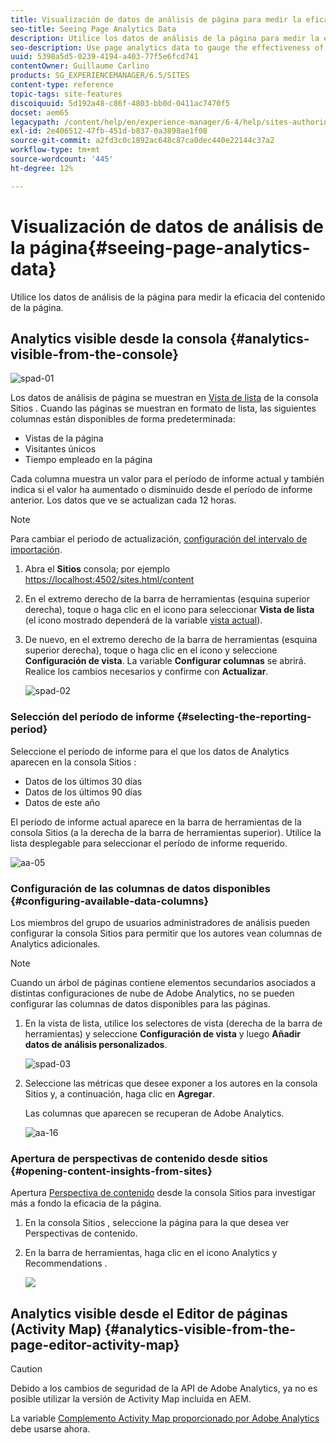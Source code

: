 ```yaml
---
title: Visualización de datos de análisis de página para medir la eficacia del contenido de la página
seo-title: Seeing Page Analytics Data
description: Utilice los datos de análisis de la página para medir la eficacia del contenido de la página
seo-description: Use page analytics data to gauge the effectiveness of their page content
uuid: 5398a5d5-0239-4194-a403-77f5e6fcd741
contentOwner: Guillaume Carlino
products: SG_EXPERIENCEMANAGER/6.5/SITES
content-type: reference
topic-tags: site-features
discoiquuid: 5d192a48-c86f-4803-bb0d-0411ac7470f5
docset: aem65
legacypath: /content/help/en/experience-manager/6-4/help/sites-authoring/pa-using.html
exl-id: 2e406512-47fb-451d-b837-0a3898ae1f08
source-git-commit: a2fd3c0c1892ac648c87ca0dec440e22144c37a2
workflow-type: tm+mt
source-wordcount: '445'
ht-degree: 12%

---
```


# Visualización de datos de análisis de la página{#seeing-page-analytics-data}

Utilice los datos de análisis de la página para medir la eficacia del contenido de la página.

## Analytics visible desde la consola {#analytics-visible-from-the-console}

![spad-01](assets/spad-01.png)

Los datos de análisis de página se muestran en [Vista de lista](/help/sites-authoring/basic-handling.md#list-view) de la consola Sitios . Cuando las páginas se muestran en formato de lista, las siguientes columnas están disponibles de forma predeterminada:

* Vistas de la página
* Visitantes únicos
* Tiempo empleado en la página

Cada columna muestra un valor para el período de informe actual y también indica si el valor ha aumentado o disminuido desde el período de informe anterior. Los datos que ve se actualizan cada 12 horas.

>[!NOTE]
>
>Para cambiar el periodo de actualización, [configuración del intervalo de importación](/help/sites-administering/adobeanalytics-connect.md#configuring-the-import-interval).

1. Abra el **Sitios** consola; por ejemplo [https://localhost:4502/sites.html/content](https://localhost:4502/sites.html/content)
1. En el extremo derecho de la barra de herramientas (esquina superior derecha), toque o haga clic en el icono para seleccionar **Vista de lista** (el icono mostrado dependerá de la variable [vista actual](/help/sites-authoring/basic-handling.md#viewing-and-selecting-resources)).

1. De nuevo, en el extremo derecho de la barra de herramientas (esquina superior derecha), toque o haga clic en el icono y seleccione **Configuración de vista**. La variable **Configurar columnas** se abrirá. Realice los cambios necesarios y confirme con **Actualizar**.

   ![spad-02](assets/spad-02.png)

### Selección del período de informe {#selecting-the-reporting-period}

Seleccione el período de informe para el que los datos de Analytics aparecen en la consola Sitios :

* Datos de los últimos 30 días
* Datos de los últimos 90 días
* Datos de este año

El período de informe actual aparece en la barra de herramientas de la consola Sitios (a la derecha de la barra de herramientas superior). Utilice la lista desplegable para seleccionar el período de informe requerido.

![aa-05](assets/aa-05.png)

### Configuración de las columnas de datos disponibles {#configuring-available-data-columns}

Los miembros del grupo de usuarios administradores de análisis pueden configurar la consola Sitios para permitir que los autores vean columnas de Analytics adicionales.

>[!NOTE]
>
>Cuando un árbol de páginas contiene elementos secundarios asociados a distintas configuraciones de nube de Adobe Analytics, no se pueden configurar las columnas de datos disponibles para las páginas.

1. En la vista de lista, utilice los selectores de vista (derecha de la barra de herramientas) y seleccione **Configuración de vista** y luego **Añadir datos de análisis personalizados**.

   ![spad-03](assets/spad-03.png)

1. Seleccione las métricas que desee exponer a los autores en la consola Sitios y, a continuación, haga clic en **Agregar**.

   Las columnas que aparecen se recuperan de Adobe Analytics.

   ![aa-16](assets/aa-16.png)

### Apertura de perspectivas de contenido desde sitios {#opening-content-insights-from-sites}

Apertura [Perspectiva de contenido](/help/sites-authoring/content-insights.md) desde la consola Sitios para investigar más a fondo la eficacia de la página.

1. En la consola Sitios , seleccione la página para la que desea ver Perspectivas de contenido.
1. En la barra de herramientas, haga clic en el icono Analytics y Recommendations .

   ![](do-not-localize/chlimage_1-14.png)

## Analytics visible desde el Editor de páginas (Activity Map) {#analytics-visible-from-the-page-editor-activity-map}

>[!CAUTION]
>
>Debido a los cambios de seguridad de la API de Adobe Analytics, ya no es posible utilizar la versión de Activity Map incluida en AEM.
>
>La variable [Complemento Activity Map proporcionado por Adobe Analytics](https://experienceleague.adobe.com/docs/analytics/analyze/activity-map/getting-started/get-started-users/activitymap-install.html?lang=es) debe usarse ahora.
